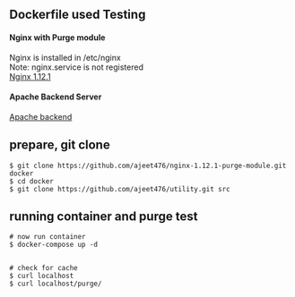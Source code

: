 
## Dockerfile used Testing
#### Nginx with Purge module
Nginx is installed in /etc/nginx <br>
Note: nginx.service is not registered <br>
[Nginx 1.12.1 ](Dockerfile)
#### Apache Backend Server
[Apache backend](./backend/Dockerfile)



## prepare, git clone
```shell
$ git clone https://github.com/ajeet476/nginx-1.12.1-purge-module.git docker
$ cd docker
$ git clone https://github.com/ajeet476/utility.git src
```


## running container and purge test
```shell
# now run container
$ docker-compose up -d


# check for cache
$ curl localhost
$ curl localhost/purge/

```

